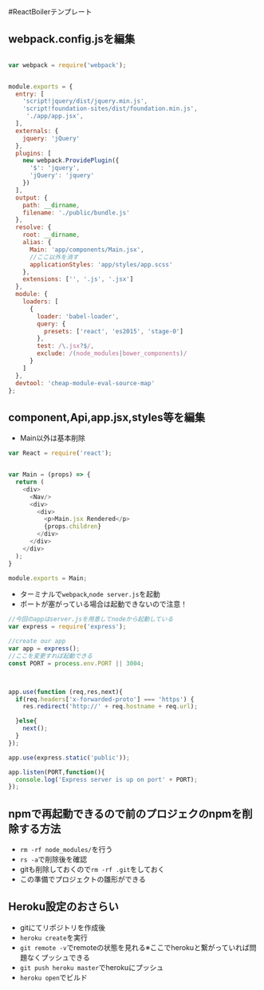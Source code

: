 #ReactBoilerテンプレート

## webpack.config.jsを編集
```js

var webpack = require('webpack');


module.exports = {
  entry: [
    'script!jquery/dist/jquery.min.js',
    'script!foundation-sites/dist/foundation.min.js',
     './app/app.jsx',
  ],
  externals: {
    jquery: 'jQuery'
  },
  plugins: [
    new webpack.ProvidePlugin({
      '$': 'jquery',
      'jQuery': 'jquery'
    })
  ],
  output: {
    path: __dirname,
    filename: './public/bundle.js'
  },
  resolve: {
    root: __dirname,
    alias: {
      Main: 'app/components/Main.jsx',
      //ここ以外を消す
      applicationStyles: 'app/styles/app.scss'
    },
    extensions: ['', '.js', '.jsx']
  },
  module: {
    loaders: [
      {
        loader: 'babel-loader',
        query: {
          presets: ['react', 'es2015', 'stage-0']
        },
        test: /\.jsx?$/,
        exclude: /(node_modules|bower_components)/
      }
    ]
  },
  devtool: 'cheap-module-eval-source-map'
};

```
## component,Api,app.jsx,styles等を編集
- Main以外は基本削除

```js
var React = require('react');


var Main = (props) => {
  return (
    <div>
      <Nav/>
      <div>
        <div>
          <p>Main.jsx Rendered</p>
          {props.children}
        </div>
      </div>
    </div>
  );
}

module.exports = Main;

```
- ターミナルで`webpack`,`node server.js`を起動
- ポートが塞がっている場合は起動できないので注意！
```js
//今回のappはserver.jsを用意してnodeから起動している
var express = require('express');

//create our app
var app = express();
//ここを変更すれば起動できる
const PORT = process.env.PORT || 3004;



app.use(function (req,res,next){
  if(req.headers['x-forwarded-proto'] === 'https') {
    res.redirect('http://' + req.hostname + req.url);

  }else{
    next();
  }
});

app.use(express.static('public'));

app.listen(PORT,function(){
  console.log('Express server is up on port' + PORT);
});

```

## npmで再起動できるので前のプロジェクのnpmを削除する方法
- `rm -rf node_modules/`を行う
- `rs -a`で削除後を確認
- gitも削除しておくので`rm -rf .git`をしておく
- この準備でプロジェクトの雛形ができる


## Heroku設定のおさらい
- gitにてリポジトリを作成後
- `heroku create`を実行
- `git remote -v`でremoteの状態を見れる※ここでherokuと繋がっていれば問題なくプッシュできる
- `git push heroku master`でherokuにプッシュ
- `heroku open`でビルド
